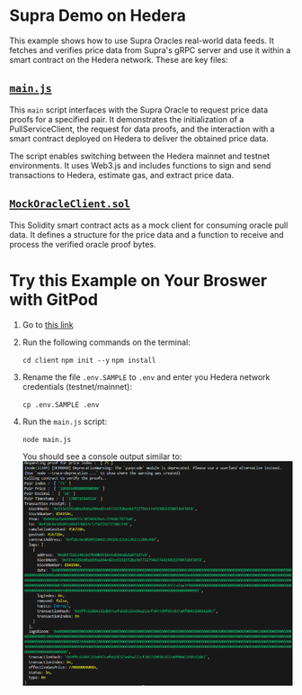 # Supra Demo on Hedera

This example shows how to use Supra Oracles real-world data feeds. It fetches and verifies price data from Supra's gRPC server and use it within a smart contract on the Hedera network. These are key files:

## [`main.js`](client\main.js)

This `main` script interfaces with the Supra Oracle to request price data proofs for a specified pair. It demonstrates the initialization of a PullServiceClient, the request for data proofs, and the interaction with a smart contract deployed on Hedera to deliver the obtained price data.

The script enables switching between the Hedera mainnet and testnet environments. It uses Web3.js and includes functions to sign and send transactions to Hedera, estimate gas, and extract price data.

## [`MockOracleClient.sol`](smartcontract\MockOracleClient.sol)

This Solidity smart contract acts as a mock client for consuming oracle pull data. It defines a structure for the price data and a function to receive and process the verified oracle proof bytes.

# Try this Example on Your Broswer with GitPod

1. Go to [this link](https://gitpod.io/#https://github.com/hedera-dev/hedera-example-supra-oracle-contract)

2. Run the following commands on the terminal:

   `cd client` `npm init --y` `npm install`

3. Rename the file `.env.SAMPLE` to `.env` and enter you Hedera network credentials (testnet/mainnet):

   `cp .env.SAMPLE .env`

4. Run the `main.js` script:

   `node main.js`

   You should see a console output similar to:
   ![Console Output](./images/console_output.png)
